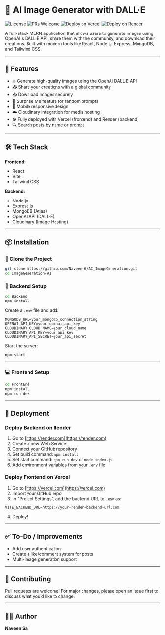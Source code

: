 
# 🧠 AI Image Generator with DALL·E

![License](https://img.shields.io/badge/license-MIT-green.svg)
![PRs Welcome](https://img.shields.io/badge/PRs-welcome-brightgreen.svg)
![Deploy on Vercel](https://vercel.com/button)
![Deploy on Render](https://img.shields.io/badge/Backend-Render-blue)

A full-stack MERN application that allows users to generate images using OpenAI's DALL·E API, share them with the community, and download their creations. Built with modern tools like React, Node.js, Express, MongoDB, and Tailwind CSS.

---



## 🚀 Features

- 🔥 Generate high-quality images using the OpenAI DALL·E API
- 📤 Share your creations with a global community
- 📥 Download images securely
- 🧠 Surprise Me feature for random prompts
- 📱 Mobile responsive design
- ☁️ Cloudinary integration for media hosting
- ⚙️ Fully deployed with Vercel (frontend) and Render (backend)
- 🔍 Search posts by name or prompt

---

## 🛠 Tech Stack

**Frontend:**
- React
- Vite
- Tailwind CSS

**Backend:**
- Node.js
- Express.js
- MongoDB (Atlas)
- OpenAI API (DALL·E)
- Cloudinary (Image Hosting)

---

## 📦 Installation

### 📁 Clone the Project

```bash
git clone https://github.com/Naveen-6/AI_ImageGeneration.git
cd ImageGeneration-AI
```

### 🔧 Backend Setup

```bash
cd BackEnd
npm install
```

Create a `.env` file and add:

```env
MONGODB_URL=your_mongodb_connection_string
OPENAI_API_KEY=your_openai_api_key
CLOUDINARY_CLOUD_NAME=your_cloud_name
CLOUDINARY_API_KEY=your_api_key
CLOUDINARY_API_SECRET=your_api_secret
```

Start the server:

```bash
npm start
```

---

### 💻 Frontend Setup

```bash
cd FrontEnd
npm install
npm run dev
```

---

## 🚀 Deployment

### Deploy Backend on Render

1. Go to [https://render.com](https://render.com)
2. Create a new Web Service
3. Connect your GitHub repository
4. Set build command: `npm install`
5. Set start command: `npm run dev` or `node index.js`
6. Add environment variables from your `.env` file

### Deploy Frontend on Vercel

1. Go to [https://vercel.com](https://vercel.com)
2. Import your GitHub repo
3. In "Project Settings", add the backend URL to `.env` as:

```env
VITE_BACKEND_URL=https://your-render-backend-url.com
```

4. Deploy!

---

## ✅ To-Do / Improvements

- Add user authentication
- Create a like/comment system for posts
- Multi-image generation support

---

## 🤝 Contributing

Pull requests are welcome! For major changes, please open an issue first to discuss what you’d like to change.

---



## 👨‍💻 Author

**Naveen Sai**  



